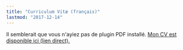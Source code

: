 ```yaml
---
title: "Curriculum Vitæ (français)"
lastmod: "2017-12-14"
---
```


<div class="embed-responsive" style="padding-bottom:80%">
<object data="/pdf/cv_idrissi_fr.pdf" type="application/pdf">
Il semblerait que vous n'ayiez pas de plugin PDF installé.
<a href="/pdf/cv_idrissi_fr.pdf">Mon CV est disponible ici (lien direct).</a>
</object>
</div>
